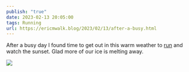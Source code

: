```yaml
---
publish: "true"
date: 2023-02-13 20:05:00
tags: Running
url: https://ericmwalk.blog/2023/02/13/after-a-busy.html
---
```


After a busy day I found time to get out in this warm weather to [run](http://www.strava.com/activities/8557595783) and watch the sunset. Glad more of our ice is melting away.

![](https://ericmwalk.blog/uploads/2023/c376ee9f56.jpg)
